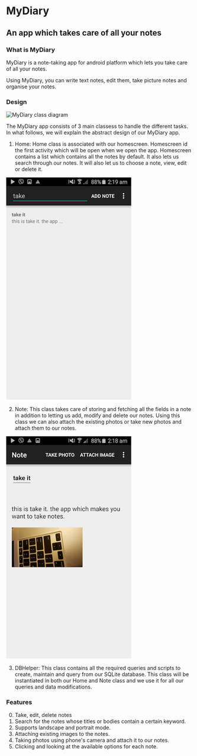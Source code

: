 # MyDiary
## An app which takes care of all your notes

### What is MyDiary

MyDiary is a note-taking app for android platform which lets you take care of
all your notes.

Using MyDiary, you can write text notes, edit them, take picture notes and
organise your notes.

### Design

![MyDiary class diagram](images/MyDiary.png)

The MyDiary app consists of 3 main classess to handle the different tasks. In
what follows, we will explain the abstract design of our MyDiary app.

1. Home: Home class is associated with our homescreen. Homescreen id the first activity which will be open when we open the app. Homescreen contains a list which contains all the notes by default. It also lets us search through our notes. It will also let us to choose a note, view, edit or delete it.

![TakeIt Home screen, associated with our Home class.](images/search.png)


2. Note: This class takes care of storing and fetching all the fields in a note in addition to
letting us add, modify and delete our notes. Using this class we can also attach the existing photos or take new photos and attach them to our notes.

![Note screen, a note containing a photo.](images/note.png)


3. DBHelper: This class contains all the required queries and scripts to create, maintain and query from our SQLite database. This class will be instantiated in both our Home and Note class and we use it for all our queries and data modifications.

### Features

0. Take, edit, delete notes
1. Search for the notes whose titles or bodies contain a certain keyword.
2. Supports landscape and portrait mode.
3. Attaching existing images to the notes.
4. Taking photos using phone's camera and attach it to our notes.
5. Clicking and looking at the available options for each note.